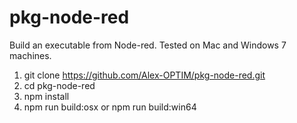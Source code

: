 # pkg-node-red

Build an executable from Node-red. Tested on Mac and Windows 7 machines.

1. git clone https://github.com/Alex-OPTIM/pkg-node-red.git
2. cd pkg-node-red
2. npm install
3. npm run build:osx or npm run build:win64

